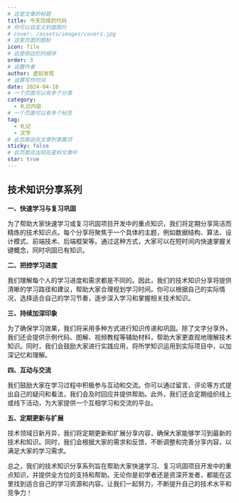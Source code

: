 ```yaml
---
# 这是文章的标题
title: 今天完成的代码
# 你可以自定义封面图片
# cover: /assets/images/cover1.jpg
# 这是页面的图标
icon: file
# 这是侧边栏的顺序
order: 3
# 设置作者
author: 虚拟发现
# 设置写作时间
date: 2024-04-18
# 一个页面可以有多个分类
category:
  - 札记内容
# 一个页面可以有多个标签
tag:
  - 札记
  - 文字
# 此页面会在文章列表置顶
sticky: false
# 此页面会出现在星标文章中
star: true
---
```




## **技术知识分享系列**
<!-- more -->
**一、快速学习与复习巩固**

为了帮助大家快速学习或复习巩固项目开发中的重点知识，我们将定期分享简洁而精炼的技术知识点。每个分享将聚焦于一个具体的主题，例如数据结构、算法、设计模式、前端技术、后端框架等。通过这种方式，大家可以在短时间内快速掌握关键概念，同时巩固已有知识。

**二、把控学习进度**

我们理解每个人的学习进度和需求都是不同的。因此，我们的技术知识分享将提供清晰的学习路径和建议，帮助大家合理规划学习时间。你可以根据自己的实际情况，选择适合自己的学习节奏，逐步深入学习和掌握相关技术知识。

**三、持续加深印象**

为了确保学习效果，我们将采用多种方式进行知识传递和巩固。除了文字分享外，我们还会提供示例代码、图解、视频教程等辅助材料，帮助大家更直观地理解技术知识。同时，我们会鼓励大家进行实践应用，将所学知识运用到实际项目中，以加深记忆和理解。

**四、互动与交流**

我们鼓励大家在学习过程中积极参与互动和交流。你可以通过留言、评论等方式提出自己的疑问和看法，我们会及时回应并提供帮助。此外，我们还会定期组织线上或线下活动，为大家提供一个互相学习和交流的平台。

**五、定期更新与扩展**

技术领域日新月异，我们将定期更新和扩展分享内容，确保大家能够学习到最新的技术和知识。同时，我们会根据大家的需求和反馈，不断调整和完善分享内容，以满足大家的学习需求。

总之，我们的技术知识分享系列旨在帮助大家快速学习、复习巩固项目开发中的重点知识，并提供全方位的支持和帮助。无论你是初学者还是资深开发者，都能在这里找到适合自己的学习资源和内容。让我们一起努力，不断提升自己的技术水平和竞争力！